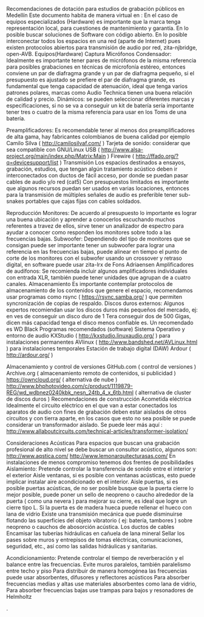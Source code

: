 Recomendaciones de dotación para estudios de grabación públicos en Medellín
Este documento habita de manera virtual en : 
En el caso de equipos especializados (Hardware) es importante que la marca tenga representación local, para cuestiones de mantenimiento y garantía.
En lo posible buscar soluciones  de Software con código abierto.
En lo posible interconectar todos los espacios en una red (aparte de Internet) pues existen protocolos abiertos para transmisión de audio por red, zita-njbridge, open-AVB.
Equipos(Hardware)
Captura
Micrófonos
Condensador: Idealmente es importante tener pares de micrófonos de la misma referencia para posibles grabaciones en técnicas de microfonía estéreo, entonces conviene un par de  diafragma grande y un par de diafragma pequeño, si el presupuesto es ajustado se prefiere el par de diafragma grande, es fundamental que tenga capacidad de atenuación, ideal que tenga varios patrones polares, marcas como Audio Technica tienen una buena relación de calidad y precio.
Dinámicos: se pueden seleccionar diferentes marcas y especificaciones, si no se va a conseguir un kit de batería sería importante tener tres o cuatro de la misma referencia para usar en los Toms de una batería.

Preamplificadores: Es recomendable tener al menos dos preamplificadores de alta gama, hay fabricantes colombianos de buena calidad por ejemplo Camilo Silva ( http://camilosilvaf.com/ )
Tarjeta de sonido: considerar que sea compatible con GNU/Linux 
USB  ( http://www.alsa-project.org/main/index.php/Matrix:Main )
Firewire ( http://ffado.org/?q=devicesupport/list )
Transmisión
Los espacios destinados a ensayos, grabación, estudios, que tengan algún tratamiento acústico deben ir interconectados con ductos de fácil acceso, por donde se puedan pasar cables de audio y/o red (cat5)
Con presupuestos limitados es importante que algunos recursos puedan ser usados en varias locaciones, entonces para la transmisión de múltiples señales de audio es preferible tener sub-snakes portables que cajas fijas con cables soldados.

Reproducción
Monitores: De acuerdo al  presupuesto lo importante es lograr una buena ubicación y aprender a conocerlos escuchando muchos referentes a travez de ellos, sirve tener un analizador de espectro para ayudar a conocer como responden los monitores sobre todo a las frecuencias bajas.
Subwoofer: Dependiendo del tipo de monitores que se consigan puede ser importante tener un subwoofer para lograr una referencia en las frecuencias bajas, puede alinear en tiempo el punto de corte de los monitores con el subwofer usando un crossover y retraso digital, en software puede usar zita-lrx de Fons Adriaensen
Amplificadores de audífonos: Se recomienda incluir algunos amplificadores individuales con entrada XLR, también puede tener unidades que agrupan de a cuatro  canales.
Almacenamiento
Es importante contemplar protocolos de almacenamiento de los contenidos que genere el espacio, recomendamos usar programas como rsync ( https://rsync.samba.org/ ) que permiten syncronización de copias de respaldo.
Discos duros externos: Algunos expertos recomiendan usar los discos duros más pequeños del mercado, ej: en ves de conseguir un disco duro de 1 Tera conseguir dos de 500 Gigas, dicen más capacidad tenga el disco menos confiable es. Un recomendado es WD Black
Programas recomendados (software)
Sistema Operativo y entorno de audio
 KXStudio ( http://kxstudio.linuxaudio.org/ ) para instalaciones permanentes
 AVlinux  ( http://www.bandshed.net/AVLinux.html ) para instalaciones temporales 
Estación de trabajo digital (DAW)
Ardour ( http://ardour.org/ ) 

Almacenamiento y control de versiones
GitHub.com ( control de versiones )
Archive.org ( almacenamiento remoto de contenidos, si publicidad )
https://owncloud.org/ ( alternativa de nube )
http://www.bhphotovideo.com/c/product/1119879-REG/wd_wdbnez0240kbk_nesn_24tb_4_x_6tb.html ( alternativa de cluster de discos duros )
Recomendaciones de construcción
Acometida eléctrica
Idealmente el circuito eléctrico en el que van a estar conectados los aparatos de audio con fines de grabación deben estar aislados de otros circuitos  y con tierra aparte, en los casos que esto no sea posible se puede considerar un transformador aislado. 
Se puede leer más aquí : http://www.allaboutcircuits.com/technical-articles/transformer-isolation/

Consideraciones Acústicas
Para espacios que buscan una grabación profesional de alto nivel se debe buscar un consultor acústico, algunos son: http://www.aqstica.com/ http://www.lemonarquitecturasas.com/ 
En instalaciones de menos compromiso tenemos dos frentes de posibilidades
Aislamiento: Pretende controlar la transferencia de sonido entre el interior y el exterior
Aisle ventanas, si es posible con ventanas acústicas, esto puede implicar instalar aire acondicionado en el interior.
Aisle puertas, si es posible puertas acústicas, de no ser posible busque que la puerta cierre lo mejor posible, puede poner un sello de neopreno o caucho alrededor de la puerta ( como una nevera ) para mejorar su cierre, es ideal que logre un cierre tipo L.
Si la puerta es de madera hueca puede rellenar el hueco con lana de vidrio 
Existe una transmisión mecánica que puede disminuirse flotando las superficies del objeto vibratorio ( ej: batería, tambores ) sobre neopreno o cauchos de abosorción acústica.
Los ductos de cables 
Encamisar las tuberías hidráulicas en cañuela  de lana mineral
Sellar los pases sobre muros y entrepisos de tomas eléctricas, comunicaciones, seguridad, etc., así como las salidas hidráulicas y sanitarias.

Acondicionamiento: Pretende controlar el tiempo de reverberación y el balance entre las frecuencias.
Evite muros paralelos, también paralelismo entre techo y piso
Para distribuir de manera homogénea las frecuencias puede usar absorbentes,  difusores y reflectores acústicos
Para absorber frecuencias medias y altas use materiales absorbentes como lana de vidrio, 
Para absorber frecuencias bajas use trampas para bajos y resonadores de Helmholtz


.


